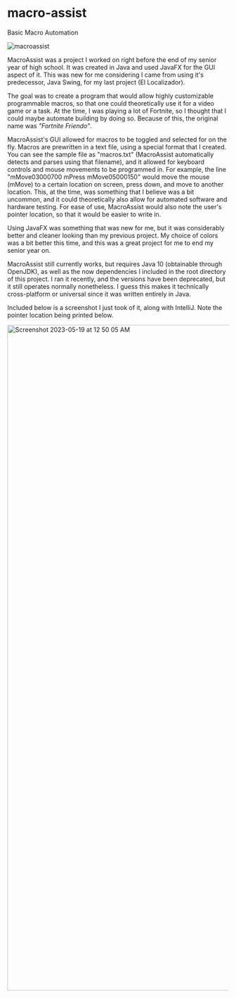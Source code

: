# macro-assist
Basic Macro Automation

![macroassist](https://github.com/dylan-sh/macro-assist/assets/50163127/29f44c20-d5e0-45db-ac67-84f9d8819c46)

MacroAssist was a project I worked on right before the end of my senior year of high school. It was created in Java and used JavaFX for the GUI aspect of it. This was new for me considering I came from using it's predecessor, Java Swing, for my last project (El Localizador).

The goal was to create a program that would allow highly customizable programmable macros, so that one could theoretically use it for a video game or a task. At the time, I was playing a lot of Fortnite, so I thought that I could maybe automate building by doing so. Because of this, the original name was *"Fortnite Friendo"*.

MacroAssist's GUI allowed for macros to be toggled and selected for on the fly. Macros are prewritten in a text file, using a special format that I created. You can see the sample file as "macros.txt" (MacroAssist automatically detects and parses using that filename), and it allowed for keyboard controls and mouse movements to be programmed in. For example, the line "mMove03000700	mPress	mMove05000150" would move the mouse (mMove) to a certain location on screen, press down, and move to another location. This, at the time, was something that I believe was a bit uncommon, and it could theoretically also allow for automated software and hardware testing. For ease of use, MacroAssist would also note the user's pointer location, so that it would be easier to write in.

Using JavaFX was something that was new for me, but it was considerably better and cleaner looking than my previous project. My choice of colors was a bit better this time, and this was a great project for me to end my senior year on.

MacroAssist still currently works, but requires Java 10 (obtainable through OpenJDK), as well as the now dependencies I included in the root directory of this project. I ran it recently, and the versions have been deprecated, but it still operates normally nonetheless. I guess this makes it technically cross-platform or universal since it was written entirely in Java.

Included below is a screenshot I just took of it, along with IntelliJ. Note the pointer location being printed below.

<img width="1512" alt="Screenshot 2023-05-19 at 12 50 05 AM" src="https://github.com/dylan-sh/macro-assist/assets/50163127/607f9931-4e7e-41a0-8be6-2dfba5cc64e6">
